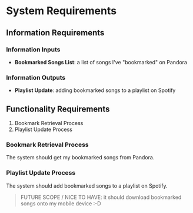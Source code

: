 # System Requirements

## Information Requirements

### Information Inputs

  + **Bookmarked Songs List**: a list of songs I've "bookmarked" on Pandora

### Information Outputs

  + **Playlist Update**: adding bookmarked songs to a playlist on Spotify

## Functionality Requirements

  1. Bookmark Retrieval Process
  2. Playlist Update Process

### Bookmark Retrieval Process

The system should get my bookmarked songs from Pandora.

### Playlist Update Process

The system should add bookmarked songs to a playlist on Spotify.

> FUTURE SCOPE / NICE TO HAVE: it should download bookmarked songs onto my mobile device :-D
